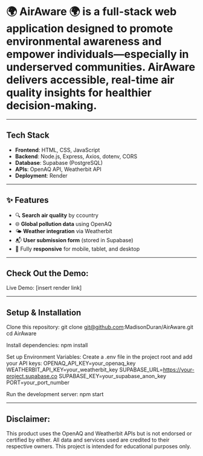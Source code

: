 # 🌍 AirAware 🌍 is a full-stack web application designed to promote environmental awareness and empower individuals—especially in underserved communities. AirAware delivers accessible, real-time air quality insights for healthier decision-making.

---

## Tech Stack
- **Frontend**: HTML, CSS, JavaScript
- **Backend**: Node.js, Express, Axios, dotenv, CORS
- **Database**: Supabase (PostgreSQL)
- **APIs**: OpenAQ API, Weatherbit API
- **Deployment**: Render

---

## ✨ Features

- 🔍 **Search air quality** by ccountry
- 🌐 **Global pollution data** using OpenAQ
- 🌤️ **Weather integration** via Weatherbit
- 📬 **User submission form** (stored in Supabase)
- 📱 Fully **responsive** for mobile, tablet, and desktop

---
## Check Out the Demo:
Live Demo: [insert render link]

---
## Setup & Installation
Clone this repository:
git clone git@github.com:MadisonDuran/AirAware.git
cd AirAware

Install dependencies:
npm install

Set up Environment Variables:
Create a .env file in the project root and add your API keys:
OPENAQ_API_KEY=your_openaq_key
WEATHERBIT_API_KEY=your_weatherbit_key
SUPABASE_URL=https://your-project.supabase.co
SUPABASE_KEY=your_supabase_anon_key
PORT=your_port_number

Run the development server:
npm start

---
## Disclaimer:
This product uses the OpenAQ and Weatherbit APIs but is not endorsed or certified by either. All data and services used are credited to their respective owners. This project is intended for educational purposes only.